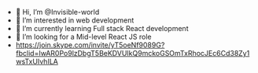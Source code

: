 - 👋 Hi, I’m @Invisible-world
- 👀 I’m interested in web development
- 🌱 I’m currently learning  Full stack React development 
- 💞️ I’m looking for a Mid-level React JS role
- https://join.skype.com/invite/yT5oeNf9089G?fbclid=IwAR0Po9lzDbgT5BeKDVUIkQ9mckoGSOmTxRhocJEc6Cd38Zy1wsTxUIvhILA
 
